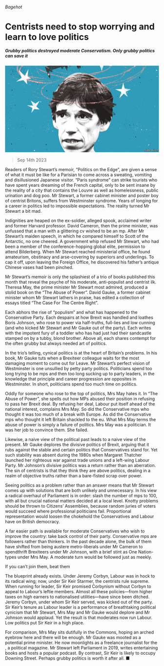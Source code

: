 ###### Bagehot

# Centrists need to stop worrying and learn to love politics 

##### Grubby politics destroyed moderate Conservatism. Only grubby politics can save it 

![image](images/20230916_BRD000.jpg) 

> Sep 14th 2023 

Readers of Rory Stewart’s memoir, “Politics on the Edge”, are given a sense of what it must be like for a Parisian to come across a sweating, vomiting and disillusioned Japanese visitor. “Paris syndrome” can strike tourists who have spent years dreaming of the French capital, only to be sent insane by the reality of a city that contains the Louvre as well as homelessness, public urination and dog poo. Mr Stewart, a former cabinet minister and poster boy of centrist Britons, suffers from Westminster syndrome. Years of longing for a career in politics led to impossible expectations. The reality turned Mr Stewart a bit mad.

Indignities are heaped on the ex-soldier, alleged spook, acclaimed writer and former Harvard professor. David Cameron, then the prime minister, was unfussed that a man with a glittering cv wished to be an mp. After Mr Stewart’s maiden speech, in which he compared himself to Scott of the Antarctic, no one cheered. A government whip refused Mr Stewart, who had been a member of the conference-hopping global elite, permission to attend Bilderberg. When Mr Stewart reached ministerial office, he found amateurism, obstinacy and arse-covering by superiors and underlings. To cap it off, upon leaving the Foreign Office, he discovered his father’s antique Chinese vases had been pinched. 

Mr Stewart’s memoir is only the splashiest of a trio of books published this month that reveal the psyche of his moderate, anti-populist and centrist ilk. Theresa May, the prime minister Mr Stewart most admired, produced a stolid book on the “The Abuse of Power”. David Gauke, a former cabinet minister whom Mr Stewart lathers in praise, has edited a collection of essays titled “The Case For The Centre Right”. 

Each abhors the rise of “populism” and what has happened to the Conservative Party. Each despairs at how Brexit was handled and loathes Boris Johnson, who rose to power via half-truths, full-lies and low cunning (and who kicked Mr Stewart and Mr Gauke out of the party). Each writes with the impotent fury of a toddler who has had just had their sandcastle stamped on by a tubby, blond brother. Above all, each shares contempt for the often grubby but always needed art of politics. 

In the trio’s telling, cynical politics is at the heart of Britain’s problems. In his book, Mr Gauke tuts when a Brexiteer colleague waits for the most damaging moment to come out for Leave. Mr Stewart’s perfect vision of Westminster is one unsullied by petty party politics. Politicians spend too long trying to be mps and then too long sucking up to party leaders, in the knowledge that principle and career progression are opposites in Westminster. In short, politicians spend too much time on politics. 

Oddly for someone who rose to the top of politics, Mrs May hates it. In “The Abuse of Power”, she spells out how MPs abused their position in refusing to pass her Brexit deal. By refusing her deal, Labour put itself ahead of the national interest, complains Mrs May. So did the Conservative mps who thought it was too much of a break with Europe. As did the Conservative mps who thought it left Britain shackled to the eu. What Mrs May terms the abuse of power is simply a failure of politics. Mrs May was a politician. It was her job to convince them. She failed. 

Likewise, a naive view of the political past leads to a naive view of the present. Mr Gauke deplores the divisive politics of Brexit, arguing that it rubs against the stable and certain politics that Conservatives stand for. Yet such stability was absent during the 1980s when Margaret Thatcher launched her righteous war against trade unions and a left-wing Labour Party. Mr Johnson’s divisive politics was a return rather than an aberration. The sin of centrists is that they think they are above politics, dealing in a realm of objective truths rather than a bare-fisted scrap over power. 

Seeing politics as a problem rather than an answer means that Mr Stewart comes up with solutions that are both unlikely and unnecessary. In his view a radical overhaul of Parliament is in order: slash the number of mps to 100, with all but crucial national matters decided at a local level. Knotty problems should be thrown to Citizens’ Assemblies, because random juries of voters would succeed where professional politicians fail. Proportional representation would loosen the chokehold the Conservatives and Labour have on British democracy. 

A far easier path is available for moderate Conservatives who wish to improve the country: take back control of their party. Conservative mps are followers rather than thinkers. In the past decade alone, the bulk of them have shifted from being austere metro-liberals under Mr Cameron to spendthrift Brexiteers under Mr Johnson, with a brief stint as One Nation-types under Mrs May. A moderate turn would be followed just as meekly.

If you can’t join them, beat them

The blueprint already exists. Under Jeremy Corbyn, Labour was in hock to its radical wing; now, under Sir Keir Starmer, the centrists rule supreme. When running for leader, Sir Keir promised Corbynism without Corbyn to appeal to Labour’s leftie members. Almost all these policies—from higher taxes on high earners to nationalised utilities—have since been ditched. Jeremy Corbyn, under whom Sir Keir served, was kicked out of the party. Sir Keir’s tenure as Labour leader is a performance of breathtaking political cynicism that Mr Stewart, Mrs May and Mr Gauke would deplore and Mr Johnson would applaud. Yet the result is that moderates now run Labour. Low politics put Sir Keir in a high place. 

For comparison, Mrs May sits dutifully in the Commons, hoping an arched eyebrow here and there will be enough. Mr Gauke was mooted as a potential prime minister. He now moonlights as a freelance journalist for the , a political magazine. Mr Stewart left Parliament in 2019, writes entertaining books and hosts a popular podcast. By contrast, Sir Keir is likely to occupy Downing Street. Perhaps grubby politics is worth it after all. ■






